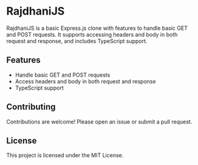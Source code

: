 # RajdhaniJS

RajdhaniJS is a basic Express.js clone with features to handle basic GET and POST requests. It supports accessing headers and body in both request and response, and includes TypeScript support.

## Features

- Handle basic GET and POST requests
- Access headers and body in both request and response
- TypeScript support

<!-- ## Instalation
## Usage -->

## Contributing

Contributions are welcome! Please open an issue or submit a pull request.

## License
This project is licensed under the MIT License.